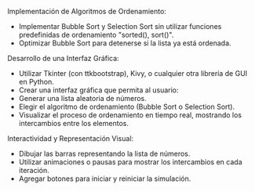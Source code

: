 Implementación de Algoritmos de Ordenamiento:

- Implementar Bubble Sort y Selection Sort sin utilizar funciones predefinidas de ordenamiento "sorted(), sort()".
- Optimizar Bubble Sort para detenerse si la lista ya está ordenada.

Desarrollo de una Interfaz Gráfica:

- Utilizar Tkinter (con ttkbootstrap), Kivy, o cualquier otra librería de GUI en Python.
- Crear una interfaz gráfica que permita al usuario:
- Generar una lista aleatoria de números.
- Elegir el algoritmo de ordenamiento (Bubble Sort o Selection Sort).
- Visualizar el proceso de ordenamiento en tiempo real, mostrando los intercambios entre los elementos.

Interactividad y Representación Visual:

- Dibujar las barras representando la lista de números.
- Utilizar animaciones o pausas para mostrar los intercambios en cada iteración.
- Agregar botones para iniciar y reiniciar la simulación.
